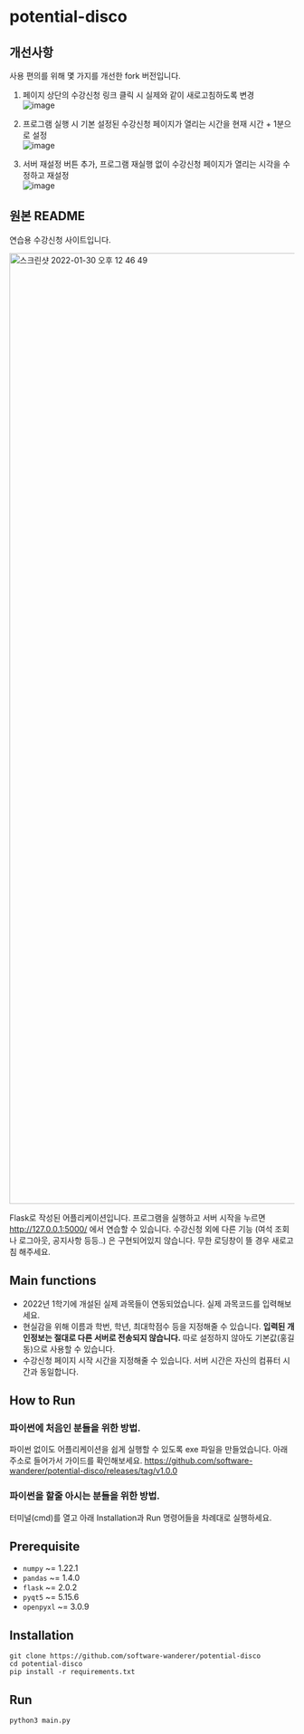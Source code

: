 # potential-disco

## 개선사항
사용 편의를 위해 몇 가지를 개선한 fork 버전입니다.
1. 페이지 상단의 수강신청 링크 클릭 시 실제와 같이 새로고침하도록 변경  
![image](https://user-images.githubusercontent.com/17094868/153767836-95e3750f-8908-46c7-9d64-86f14b9b8aa4.png)  

2. 프로그램 실행 시 기본 설정된 수강신청 페이지가 열리는 시간을 현재 시간 + 1분으로 설정  
![image](https://user-images.githubusercontent.com/17094868/153767906-f229d56b-b47b-474d-90e1-d7a9293d5974.png)  

3. 서버 재설정 버튼 추가, 프로그램 재실행 없이 수강신청 페이지가 열리는 시각을 수정하고 재설정  
![image](https://user-images.githubusercontent.com/17094868/153767921-7cda3b0b-dc7a-436c-91ff-27fbc2e546fe.png)

## 원본 README
연습용 수강신청 사이트입니다. 

<img width="1680" alt="스크린샷 2022-01-30 오후 12 46 49" src="https://user-images.githubusercontent.com/98575585/151685906-67aca09d-ed39-4fca-aa82-8a0206ea9531.png">

Flask로 작성된 어플리케이션입니다. 프로그램을 실행하고 서버 시작을 누르면 http://127.0.0.1:5000/ 에서 연습할 수 있습니다. 
수강신청 외에 다른 기능 (여석 조회나 로그아웃, 공지사항 등등..) 은 구현되어있지 않습니다. 무한 로딩창이 뜰 경우 새로고침 해주세요. 

## Main functions 
* 2022년 1학기에 개설된 실제 과목들이 연동되었습니다. 실제 과목코드를 입력해보세요. 
* 현실감을 위해 이름과 학번, 학년, 최대학점수 등을 지정해줄 수 있습니다. **입력된 개인정보는 절대로 다른 서버로 전송되지 않습니다.** 따로 설정하지 않아도 기본값(홍길동)으로 사용할 수 있습니다.
* 수강신청 페이지 시작 시간을 지정해줄 수 있습니다. 서버 시간은 자신의 컴퓨터 시간과 동일합니다.

## How to Run
### 파이썬에 처음인 분들을 위한 방법. 
파이썬 없이도 어플리케이션을 쉽게 실행할 수 있도록 exe 파일을 만들었습니다. 아래 주소로 들어가서 가이드를 확인해보세요. 
https://github.com/software-wanderer/potential-disco/releases/tag/v1.0.0

### 파이썬을 할줄 아시는 분들을 위한 방법. 
터미널(cmd)를 열고 아래 Installation과  Run 명령어들을 차례대로 실행하세요. 

## Prerequisite
* `numpy` ~= 1.22.1
* `pandas` ~= 1.4.0
* `flask` ~= 2.0.2
* `pyqt5` ~= 5.15.6
* `openpyxl` ~= 3.0.9


## Installation
```Shell
git clone https://github.com/software-wanderer/potential-disco
cd potential-disco
pip install -r requirements.txt
```

## Run
```Shell
python3 main.py
```
